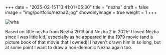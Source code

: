 +++
date = "2025-02-15T13:41:01+05:30"
title = "nezha"
draft = false
image = "img/portfolio/nezha2.jpg"
showonlyimage = true
weight = 1
+++

![wha](/img/portfolio/nezha2.jpg)

Based on little nezha from Nezha 2019 and Nezha 2 in 2025! I loved Nezha since I was little kid, especially as he appeared in the 1979 movie (and a picture book of that movie that I owned)! I haven't drawn him in so long, but at some point I want to draw a non-demonic Nezha again too.
